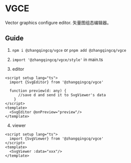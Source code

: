 # VGCE

Vector graphics configure editor. 矢量图组态编辑器。

## Guide

1. `npm i @zhangqingcq/vgce` or `pnpm add @zhangqingcq/vgce`

2. `import '@zhangqingcq/vgce/style'` in main.ts

3. editor

```
<script setup lang="ts">
  import {SvgEditor} from '@zhangqingcq/vgce'
  
  function preview(d: any) {
	  //save d and send it to SvgViewer's data 
	}
</script>
<template>
  <SvgEditor @onPreview="preview"/>
</template>
```

4. viewer

```
<script setup lang="ts">
  import {SvgViewer} from '@zhangqingcq/vgce'
</script>
<template>
  <SvgViewer :data="xxx"/>
</template>
```

